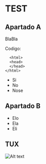 
# TEST

## Apartado A

BlaBla

Codigo:

      <html>
      <head>
      </head>
    </html>

- Si
- No
- Nose

## Apartado B
- Elo
- Ela
- Eli

## TUX 

![Alt text](https://pluspng.com/img-png/torre-eiffel-png-eiffel-tower-france-landmark-paris-tower-531.png)
